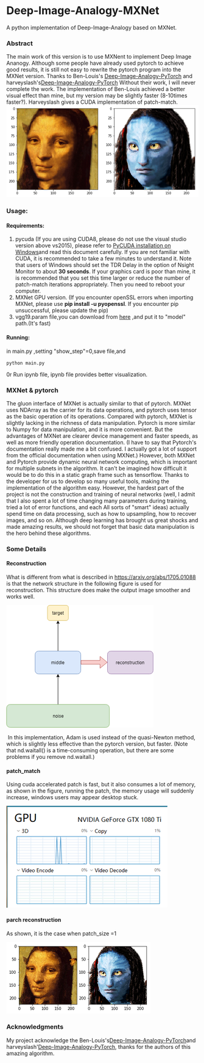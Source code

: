 # Deep-Image-Analogy-MXNet
A python implementation of Deep-Image-Analogy based on MXNet.
### Abstract
The main work of this version is to use MXNent to implement Deep Image Ananogy. Although some people have already used pytorch to achieve good results, it is still not easy to rewrite the pytorch program into the MXNet version.
Thanks to Ben-Louis's [Deep-Image-Analogy-PyTorch](https://github.com/Ben-Louis/Deep-Image-Analogy-PyTorch.git) and harveyslash's[Deep-Image-Analogy-PyTorch]( https://github.com/harveyslash/Deep-Image-Analogy-PyTorch.git) Without their work, I will never complete the work. The implementation of Ben-Louis achieved a better visual effect than mine, but my version may be slightly faster (8-10times faster?). Harveyslash gives a CUDA implementation of patch-match.
![](./result/result.png)

### Usage:
#### Requirements:
1. pycuda (If you are using CUDA8, please do not use the visual  studio version above vs2015), please refer to [PyCUDA installation on Windows](https://github.com/drasmuss/hessianfree/wiki/PyCUDA-installation-on-Windows)and read this document carefully. If you are not familiar with CUDA, it is recommended to take a few minutes to understand it. Note that users of Windows should set the TDR Delay in the option of Nsight Monitor to about **30 seconds**. If your graphics card is poor than mine, it is recommended that you set this time larger or reduce the number of patch-match iterations appropriately. Then you need to reboot your computer.
2. MXNet GPU version. (If you encounter openSSL errors when importing MXNet, please use **pip install -u pyopenssl**. If you encounter pip unsuccessful, please update the pip)
3. vgg19.param file,you can download from [here](https://apache-mxnet.s3-accelerate.dualstack.amazonaws.com/gluon/models/vgg19-f7134366.zip) ,and put it to "model" path.(It's fast)
#### Running:
in main.py ,setting "show_step"=0,save file,and
```
python main.py
```
0r
Run ipynb file, ipynb file provides better visualization.
### MXNet & pytorch
The gluon interface of MXNet is actually similar to that of pytorch. MXNet uses NDArray as the carrier for its data operations, and pytorch uses tensor as the basic operation of its operations. Compared with pytorch, MXNet is slightly lacking in the richness of data manipulation. Pytorch is more similar to Numpy for data manipulation, and it is more convenient. But the advantages of MXNet are clearer device management and faster speeds, as well as more friendly operation documentation. (I have to say that Pytorch's documentation really made me a bit confused. I actually got a lot of support from the official documentation when using MXNet.)
However, both MXNet and Pytorch provide dynamic neural network computing, which is important for multiple subnets in the algorithm. It can't be imagined how difficult it would be to do this in a static graph frame such as tensorflow. Thanks to the developer for us to develop so many useful tools, making the implementation of the algorithm easy.
However, the hardest part of the project is not the construction and training of neural networks (well, I admit that I also spent a lot of time changing many parameters during training, tried a lot of error functions, and each All sorts of "smart" ideas) actually spend time on data processing, such as how to upsampling, how to recover images, and so on. Although deep learning has brought us great shocks and made amazing results, we should not forget that basic data manipulation is the hero behind these algorithms.
### Some Details
#### Reconstruction
What is different from what is described in https://arxiv.org/abs/1705.01088 is that the network structure in the following figure is used for reconstruction. This structure does make the output image smoother and works well.

![](./result/DIA_1.png)

 In this implementation, Adam is used instead of the quasi-Newton method, which is slightly less effective than the pytorch version, but faster. (Note that nd.waitall() is a time-consuming operation, but there are some problems if you remove nd.waitall.)
#### patch_match
Using cuda accelerated patch is fast, but it also consumes a lot of memory, as shown in the figure, running the patch, the memory usage will suddenly increase, windows users may appear desktop stuck.

![](./result/DIA_2.PNG)
#### parch reconstruction
As shown, it is the case when patch_size =1

![](./result/result_A.png)
### Acknowledgments
My project acknowledge the Ben-Louis's[Deep-Image-Analogy-PyTorch](https://github.com/Ben-Louis/Deep-Image-Analogy-PyTorch.git)and harveyslash'[Deep-Image-Analogy-PyTorch]( https://github.com/harveyslash/Deep-Image-Analogy-PyTorch.git), thanks for the authors of this amazing algorithm.

